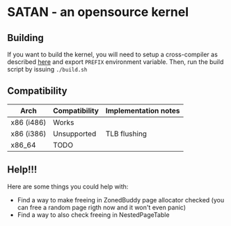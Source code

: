 # SATAN - an opensource kernel
## Building
If you want to build the kernel, you will need to setup a cross-compiler as described [here](https://wiki.osdev.org/GCC_Cross-Compiler) and export `PREFIX` environment variable.
Then, run the build script by issuing `./build.sh`

## Compatibility
|    Arch    | Compatibility | Implementation notes |
|------------|---------------|----------------------|
| x86 (i486) |     Works     |                      |
| x86 (i386) |  Unsupported  |     TLB flushing     |
|   x86_64   |     TODO      |                      |

## Help!!!
Here are some things you could help with:
- Find a way to make freeing in ZonedBuddy page allocator checked (you can free a random page rigth now and it won't even panic)
- Find a way to also check freeing in NestedPageTable
